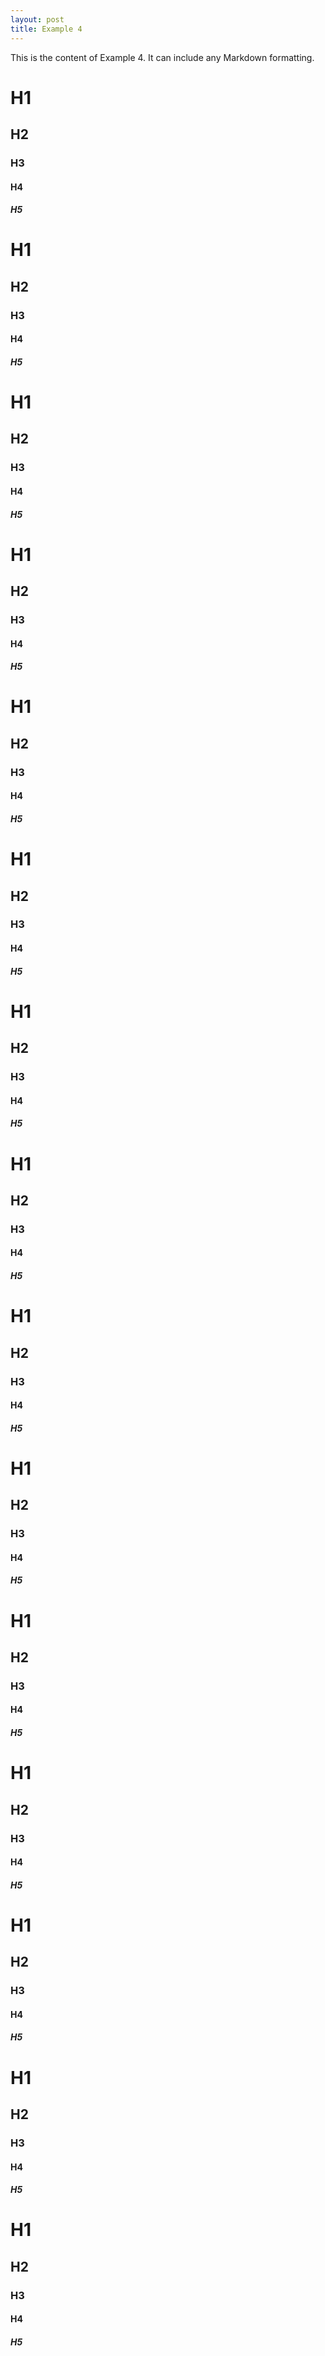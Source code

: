 ```yaml
---
layout: post
title: Example 4
---
```

This is the content of Example 4. It can include any Markdown formatting.

# H1
## H2
### H3
#### H4
##### H5
# H1
## H2
### H3
#### H4
##### H5
# H1
## H2
### H3
#### H4
##### H5
# H1
## H2
### H3
#### H4
##### H5
# H1
## H2
### H3
#### H4
##### H5
# H1
## H2
### H3
#### H4
##### H5
# H1
## H2
### H3
#### H4
##### H5
# H1
## H2
### H3
#### H4
##### H5
# H1
## H2
### H3
#### H4
##### H5
# H1
## H2
### H3
#### H4
##### H5
# H1
## H2
### H3
#### H4
##### H5
# H1
## H2
### H3
#### H4
##### H5
# H1
## H2
### H3
#### H4
##### H5
# H1
## H2
### H3
#### H4
##### H5
# H1
## H2
### H3
#### H4
##### H5
